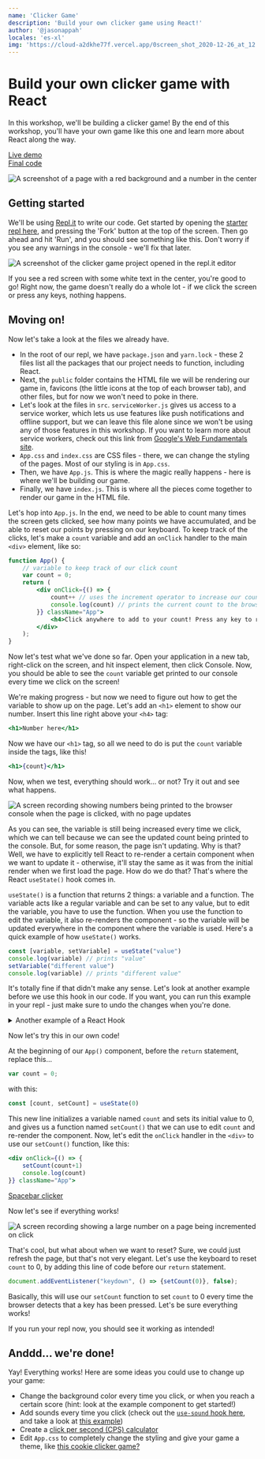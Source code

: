 ```yaml
---
name: 'Clicker Game'
description: 'Build your own clicker game using React!'
author: '@jasonappah'
locales: 'es-xl'
img: 'https://cloud-a2dkhe77f.vercel.app/0screen_shot_2020-12-26_at_12.20.26_am.png'
---
```


# Build your own clicker game with React

In this workshop, we'll be building a clicker game! By the end of this workshop, you'll have your own game like this one and learn more about React along the way.

[Live demo](https://finished-clicker-game.jasonantwiappah.repl.co/)
<br>
[Final code](https://repl.it/@JasonAntwiAppah/finished-clicker-game#src/App.js) 

![A screenshot of a page with a red background and a number in the center](https://cloud-hr9ez7m8r.vercel.app/0clicker.gif)

## Getting started

We'll be using [Repl.it](http://repl.it) to write our code. Get started by opening the [starter repl here](https://repl.it/@JasonAntwiAppah/clicker-game-starter), and pressing the 'Fork' button at the top of the screen. Then go ahead and hit 'Run', and you should see something like this. Don't worry if you see any warnings in the console - we'll fix that later.

![A screenshot of the clicker game project opened in the repl.it editor](https://cloud-jo30cv8wy.vercel.app/0untitled.png)

If you see a red screen with some white text in the center, you're good to go! Right now, the game doesn't really do a whole lot - if we click the screen or press any keys, nothing happens.  

## Moving on!

Now let's take a look at the files we already have. 

- In the root of our repl, we have `package.json` and `yarn.lock` - these 2 files list all the packages that our project needs to function, including React.
- Next, the `public` folder contains the HTML file we will be rendering our game in, favicons (the little icons at the top of each browser tab), and other files, but for now we won't need to poke in there.
- Let's look at the files in `src`. `serviceWorker.js` gives us access to a service worker, which lets us use features like push notifications and offline support, but we can leave this file alone since we won't be using any of those features in this workshop. If you want to learn more about service workers, check out this link from [Google's Web Fundamentals site](https://developers.google.com/web/fundamentals/primers/service-workers).
- `App.css` and `index.css` are CSS files - there, we can change the styling of the pages. Most of our styling is in `App.css`.
- Then, we have `App.js`. This is where the magic really happens - here is where we'll be building our game.
- Finally, we have `index.js`. This is where all the pieces come together to render our game in the HTML file.  

Let's hop into `App.js`. In the end, we need to be able to count many times the screen gets clicked, see how many points we have accumulated, and be able to reset our points by pressing on our keyboard. To keep track of the clicks, let's make a `count` variable and add an `onClick` handler to the main `<div>` element, like so:

```jsx
function App() {
    // variable to keep track of our click count
    var count = 0;
    return (
        <div onClick={() => {
            count++ // uses the increment operator to increase our count variable by one
            console.log(count) // prints the current count to the browser console
        }} className="App">
            <h4>Click anywhere to add to your count! Press any key to reset.</h4>
        </div>
    );
}
```

Now let's test what we've done so far. Open your application in a new tab, right-click on the screen, and hit inspect element, then click Console. Now, you should be able to see the `count` variable get printed to our console every time we click on the screen!

We're making progress - but now we need to figure out how to get the variable to show up on the page. Let's add an `<h1>` element to show our number. Insert this line right above your `<h4>` tag:

```jsx
<h1>Number here</h1>
```

Now we have our `<h1>` tag, so all we need to do is put the `count` variable inside the tags, like this!

```jsx
<h1>{count}</h1>
```

Now, when we test, everything should work... or not? Try it out and see what happens.

![A screen recording showing numbers being printed to the browser console when the page is clicked, with no page updates](https://cloud-rbqvdgtkm.vercel.app/0screen_recording_2020-11-20_at_10.04.52_pm.gif)

As you can see, the variable is still being increased every time we click, which we can tell because we can see the updated count being printed to the console. But, for some reason, the page isn't updating. Why is that? Well, we have to explicitly tell React to re-render a certain component when we want to update it - otherwise, it'll stay the same as it was from the initial render when we first load the page. How do we do that? That's where the React `useState()` hook comes in. 

`useState()` is a function that returns 2 things: a variable and a function. The variable acts like a regular variable and can be set to any value, but to edit the variable, you have to use the function. When you use the function to edit the variable, it also re-renders the component - so the variable will be updated everywhere in the component where the variable is used. Here's a quick example of how `useState()` works.

```jsx
const [variable, setVariable] = useState("value")
console.log(variable) // prints "value"
setVariable("different value")
console.log(variable) // prints "different value"
```

It's totally fine if that didn't make any sense. Let's look at another example before we use this hook in our code. If you want, you can run this example in your repl - just make sure to undo the changes when you're done.

<details>

<summary>Another example of a React Hook</summary>

```jsx
// In addition to importing React, we also need to import useState. 
// Without doing this, our game won't be able to use useState at all!
import React, { useState } from 'react';
import './App.css';

// Here, we are creating a component. 
function App() {
    // This defines a state variable named bgColor and sets it to green.
    // It also defines the setColor function, which we can use to edit the bgColor variable.
    const [bgColor, setColor] = useState("green")

    console.log(bgColor) // prints "green" to the console

    return (
        <div className="App">
            {/* This is an <h1> element that uses our state variable, bgColor to set its background color. */}
            <h1 style={{ backgroundColor: bgColor }}>This is some text.</h1>

            {/* Using the setColor function, we can change the bgColor variable to blue, 
                which will re-render this component and update any elements that use it - including our <h1> tag.
                When we console.log this time, it will print blue. 
                If the button gets clicked again, the component will re-render,
                but the <h1> tag will have the same color because we are setting the bgColor to blue again.
             */}

            <button onClick={() => {
                setColor("blue")
                console.log(bgColor)
            }}>Change Color to Blue!</button>
        </div>
    )

}

export default App;
```

</details>

Now let's try this in our own code!

At the beginning of our `App()` component, before the `return` statement, replace this...

```jsx
var count = 0;
```

with this:

```jsx
const [count, setCount] = useState(0)
```

This new line initializes a variable named `count` and sets its initial value to 0, and gives us a function named `setCount()` that we can use to edit `count` and re-render the component. Now, let's edit the `onClick` handler in the `<div>` to use our `setCount()` function, like this:

```jsx
<div onClick={() => {
    setCount(count+1)
    console.log(count)
}} className="App">
```
[Spacebar clicker](https://www.monkey-type.org/popular-tools/spacebar-clicker)

Now let's see if everything works!

![A screen recording showing a large number on a page being incremented on click](https://cloud-4q8ijirlb.vercel.app/0screen_recording_2020-11-24_at_5.40.24_pm.gif)

That's cool, but what about when we want to reset? Sure, we could just refresh the page, but that's not very elegant. Let's use the keyboard to reset `count` to 0, by adding this line of code before our `return` statement.

```jsx
document.addEventListener("keydown", () => {setCount(0)}, false);
```

Basically, this will use our `setCount` function to set `count` to 0 every time the browser detects that a key has been pressed. Let's be sure everything works! 

If you run your repl now, you should see it working as intended!

## Anddd... we're done!

Yay! Everything works! Here are some ideas you could use to change up your game:

- Change the background color every time you click, or when you reach a certain score (hint: look at the example component to get started!)
- Add sounds every time you click (check out the [`use-sound` hook here](https://github.com/joshwcomeau/use-sound), and take a look at [this example](https://repl.it/@JasonAntwiAppah/finished-clicker-game-with-sound))
- Create a [click per second (CPS) calculator](https://cpstest.org/)
- Edit `App.css` to completely change the styling and give your game a theme, like [this cookie clicker game?](https://orteil.dashnet.org/cookieclicker/)
